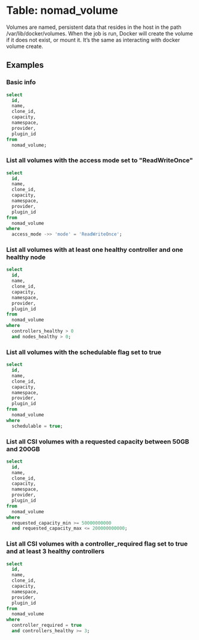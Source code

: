 # Table: nomad_volume

Volumes are named, persistent data that resides in the host in the path /var/lib/docker/volumes. When the job is run, Docker will create the volume if it does not exist, or mount it. It’s the same as interacting with docker volume create.

## Examples

### Basic info

```sql
select
  id,
  name,
  clone_id,
  capacity,
  namespace,
  provider,
  plugin_id
from
  nomad_volume;
```

### List all volumes with the access mode set to "ReadWriteOnce"

```sql
select
  id,
  name,
  clone_id,
  capacity,
  namespace,
  provider,
  plugin_id
from
  nomad_volume
where
  access_mode ->> 'mode' = 'ReadWriteOnce';
```

### List all volumes with at least one healthy controller and one healthy node

```sql
select
  id,
  name,
  clone_id,
  capacity,
  namespace,
  provider,
  plugin_id
from
  nomad_volume
where
  controllers_healthy > 0
  and nodes_healthy > 0;
```

### List all volumes with the schedulable flag set to true

```sql
select
  id,
  name,
  clone_id,
  capacity,
  namespace,
  provider,
  plugin_id
from
  nomad_volume
where
  schedulable = true;
```

### List all CSI volumes with a requested capacity between 50GB and 200GB

```sql
select
  id,
  name,
  clone_id,
  capacity,
  namespace,
  provider,
  plugin_id
from
  nomad_volume
where
  requested_capacity_min >= 50000000000
  and requested_capacity_max <= 200000000000;
```

### List all CSI volumes with a controller_required flag set to true and at least 3 healthy controllers

```sql
select
  id,
  name,
  clone_id,
  capacity,
  namespace,
  provider,
  plugin_id
from
  nomad_volume
where
  controller_required = true
  and controllers_healthy >= 3;
```

